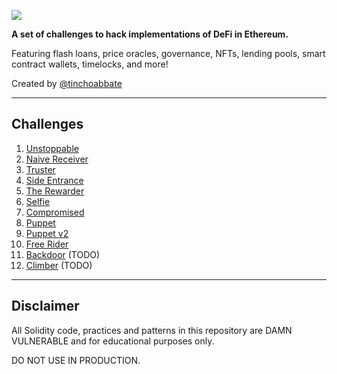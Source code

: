 ![](cover.png)

**A set of challenges to hack implementations of DeFi in Ethereum.**

Featuring flash loans, price oracles, governance, NFTs, lending pools, smart contract wallets, timelocks, and more!

Created by [@tinchoabbate](https://twitter.com/tinchoabbate)

---
## Challenges

1. [Unstoppable](./test/01-unstoppable)
2. [Naive Receiver](./test/02-naive-receiver)
3. [Truster](./test/03-truster)
4. [Side Entrance](./test/04-side-entrance)
5. [The Rewarder](./test/05-the-rewarder)
6. [Selfie](./test/06-selfie)
7. [Compromised](./test/07-compromised)
8. [Puppet](./test/08-puppet)
9. [Puppet v2](./test/09-puppet-v2)
10. [Free Rider](./test/10-free-rider)
11. [Backdoor](./test/11-backdoor) (TODO)
12. [Climber](./test/12-climber) (TODO)

---
## Disclaimer

All Solidity code, practices and patterns in this repository are DAMN VULNERABLE and for educational purposes only.

DO NOT USE IN PRODUCTION.
